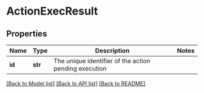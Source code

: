 # ActionExecResult

## Properties
Name | Type | Description | Notes
------------ | ------------- | ------------- | -------------
**id** | **str** | The unique identifier of the action pending execution | 

[[Back to Model list]](../README.md#documentation-for-models) [[Back to API list]](../README.md#documentation-for-api-endpoints) [[Back to README]](../README.md)



